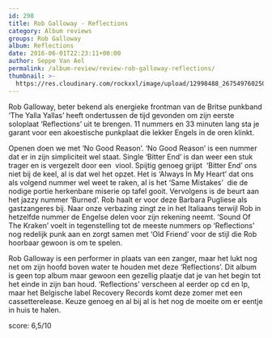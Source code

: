 ```yaml
---
id: 298
title: Rob Galloway - Reflections
category: Album reviews
groups: Rob Galloway
album: Reflections
date: 2016-06-01T22:23:11+00:00
author: Seppe Van Ael
permalink: /album-review/review-rob-galloway-reflections/
thumbnail: >-
  https://res.cloudinary.com/rockxxl/image/upload/12998488_267549760250513_1026620555914869457_n.jpg
---
```

Rob Galloway, beter bekend als energieke frontman van de Britse punkband ‘The Yalla Yallas’ heeft ondertussen de tijd gevonden om zijn eerste soloplaat ‘Reflections’ uit te brengen. 11 nummers en 33 minuten lang sta je garant voor een akoestische punkplaat die lekker Engels in de oren klinkt.

Openen doen we met ‘No Good Reason’. ‘No Good Reason’ is een nummer dat er in zijn simpliciteit wel staat. Single ‘Bitter End’ is dan weer een stuk trager en is vergezelt door een  viool. Spijtig genoeg grijpt  ‘Bitter End’ ons niet bij de keel, al is dat wel het opzet. Het is ‘Always In My Heart’ dat ons als volgend nummer wel weet te raken, al is het ‘Same Mistakes’  die de nodige portie herkenbare miserie op tafel gooit. Vervolgens is de beurt aan het jazzy nummer ‘Burned’. Rob haalt er voor deze Barbara Pugliese als gastzangeres bij. Naar onze verbazing zingt ze in het Italiaans terwijl Rob in hetzelfde nummer de Engelse delen voor zijn rekening neemt. ‘Sound Of The Kraken’ voelt in tegenstelling tot de meeste nummers op ‘Reflections’ nog redelijk punk aan en zorgt samen met ‘Old Friend’ voor de stijl die Rob hoorbaar gewoon is om te spelen.

Rob Galloway is een performer in plaats van een zanger, maar het lukt nog net om zijn hoofd boven water te houden met deze ‘Reflections’. Dit album is geen top album maar gewoon een gezellig plaatje dat je van het begin tot het einde in zijn ban houd. ‘Reflections’ verscheen al eerder op cd en lp, maar het Belgische label Recovery Records komt deze zomer met een cassetterelease. Keuze genoeg en al bij al is het nog de moeite om er eentje in huis te halen.

score: 6,5/10
